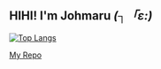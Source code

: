 ## HIHI! I'm Johmaru _(┐「ε:)_

[![Top Langs](https://github-readme-stats.vercel.app/api/top-langs/?username=johmaru)](https://github.com/anuraghazra/github-readme-stats)

[My Repo](https://github.com/johmaru/README/blob/master/Repo.md)
